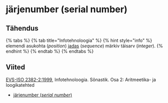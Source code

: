 # järjenumber \(serial number\)

## Tähendus

{% tabs %}
{% tab title="Infotehnoloogia" %}
{% hint style="info" %}
elemendi asukohta \(_position_\) [jadas](jada-sequence.md) \(_sequence_\)  märkiv täisarv \(_integer_\).
{% endhint %}
{% endtab %}
{% endtabs %}

## Viited

[EVS-ISO 2382-2:1999](https://www.evs.ee/et/evs-iso-2382-2-1999), Infotehnoloogia. Sõnastik. Osa 2: Aritmeetika- ja loogikatehted

* [järjenumber \(_serial number_\)](https://www.eki.ee/dict/its/index.cgi?Q=D06B6550-6C03-1014-88DC-FC5F0DBED45A&F=GUID&C01=1&C02=0&C10=1)

